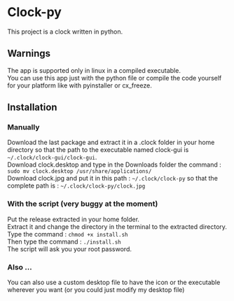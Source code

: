 # Clock-py  
This project is a clock written in python.  

## Warnings
The app is supported only in linux in a compiled executable.     
You can use this app just with the python file or compile the code yourself for your platform like with pyinstaller or cx_freeze.
## Installation  

### Manually   

Download the last package and extract it in a .clock folder in your home directory so that the path to the executable named clock-gui is   `~/.clock/clock-gui/clock-gui`.  
Download clock.desktop and type in the Downloads folder the command : `sudo mv clock.desktop /usr/share/applications/`   
Download clock.jpg and put it in this path : `~/.clock/clock-py` so that the complete path is : `~/.clock/clock-py/clock.jpg`    

### With the script (very buggy at the moment)

Put the release extracted in your home folder.   
Extract it and change the directory in the terminal to the extracted directory.   
Type the command : `chmod +x install.sh`    
Then type the command : `./install.sh`   
The script will ask you your root password.    

### Also ...

You can also use a custom desktop file to have the icon or the executable wherever you want (or you could just modify my desktop file)
